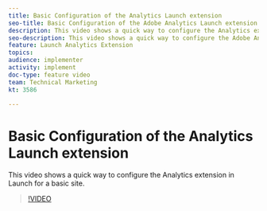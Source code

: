 ```yaml
---
title: Basic Configuration of the Analytics Launch extension
seo-title: Basic Configuration of the Adobe Analytics Launch extension
description: This video shows a quick way to configure the Analytics extension in Launch for a basic site.
seo-description: This video shows a quick way to configure the Adobe Analytics extension in Launch for a basic site.
feature: Launch Analytics Extension
topics: 
audience: implementer
activity: implement
doc-type: feature video
team: Technical Marketing
kt: 3586

---
```


# Basic Configuration of the Analytics Launch extension

This video shows a quick way to configure the Analytics extension in Launch for a basic site.

>[!VIDEO](https://video.tv.adobe.com/v/28751/?quality=12)
